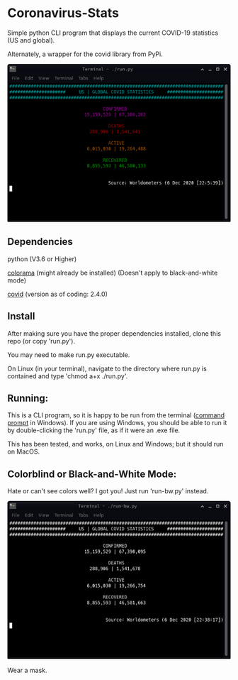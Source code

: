 # Coronavirus-Stats

Simple python CLI program that displays the current COVID-19 statistics (US and global).

Alternately, a wrapper for the covid library from PyPi.

![Screenshot](image/screenshot.png)

## Dependencies

python (V3.6 or Higher)

[colorama](https://pypi.org/project/colorama/) (might already be installed) (Doesn't apply to black-and-white mode)

[covid](https://pypi.org/project/covid/) (version as of coding: 2.4.0)

## Install

After making sure you have the proper dependencies installed, clone this repo (or copy 'run.py').

You may need to make run.py executable.

On Linux (in your terminal), navigate to the directory where run.py is contained and type 'chmod a+x ./run.py'.

## Running:

This is a CLI program, so it is happy to be run from the terminal ([command prompt](https://www.howtogeek.com/235101/10-ways-to-open-the-command-prompt-in-windows-10/) in Windows). If you are using Windows, you should be able to run it by double-clicking the 'run.py' file, as if it were an .exe file.

This has been tested, and works, on Linux and Windows; but it should run on MacOS.

## Colorblind or Black-and-White Mode:

Hate or can't see colors well? I got you! Just run 'run-bw.py' instead.

![Screenshot](image/screenshot-bw.png)

Wear a mask.

